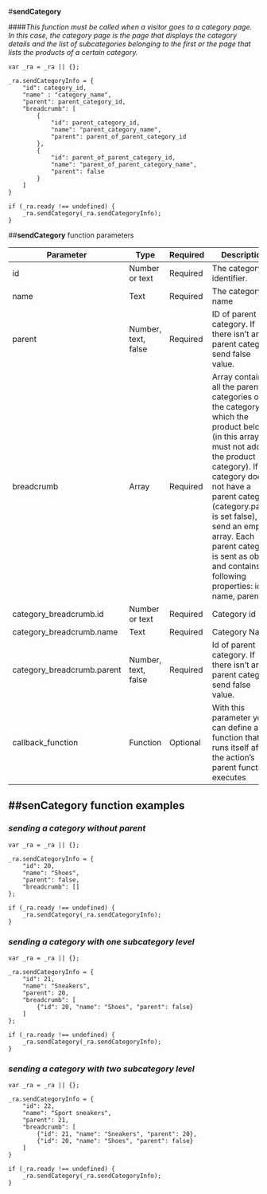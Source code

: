 #**sendCategory**

####*This function must be called when a visitor goes to a category page. In this case, the category page is the page that displays the category details and the list of subcategories belonging to the first or the page that lists the products of a certain category.*

	var _ra = _ra || {};

    _ra.sendCategoryInfo = {
        "id": category_id,
        "name" : "category_name",
        "parent": parent_category_id,
        "breadcrumb": [
            {
                "id": parent_category_id,
                "name": "parent_category_name",
                "parent": parent_of_parent_category_id
            },
            {
                "id": parent_of_parent_category_id,
                "name": "parent_of_parent_category_name",
                "parent": false
            }
        ]
    }
	
    if (_ra.ready !== undefined) {
        _ra.sendCategory(_ra.sendCategoryInfo);
    }

##**sendCategory** function parameters


|    **Parameter**    |    **Type**    |    **Required**    |    **Description**    |
|---|---|---|---|
|  id  |  Number or text  |  Required  |  The category identifier.  |
|	name	|	Text	|	Required	|	The category name	|
|	parent	|	Number, text, false	|	Required	|	ID of parent category. If there isn’t any parent category, send false value.	|
|	breadcrumb	|	Array	|	Required	|	Array containing all the parent categories of the category to which the product belongs (in this array you must not add the product category). If the category does not have a parent category (category.parent is set false), send an empty array. Each parent category is sent as object and contains the following properties: id, name, parent.	|
|	category_breadcrumb.id	|	Number or text	|	Required	|	Category id	|
|	category_breadcrumb.name	|	Text	|	Required	|	Category Name	|
|	category_breadcrumb.parent	|	Number, text, false	|	Required	|	Id of parent category. If there isn’t any parent category, send false value.	|
|	callback_function	|	Function	|	Optional	|	With this parameter you can define a function that runs itself after the action’s parent function executes	|


##**senCategory function examples**
----------

### *sending a category without parent*
	
	var _ra = _ra || {};
    
    _ra.sendCategoryInfo = {
        "id": 20,
        "name": "Shoes",
        "parent": false,
        "breadcrumb": [] 
    };
	
    if (_ra.ready !== undefined) {
        _ra.sendCategory(_ra.sendCategoryInfo);
    }
	
### *sending a category with one subcategory level*
	
    var _ra = _ra || {};

    _ra.sendCategoryInfo = {
        "id": 21,
        "name": "Sneakers",
        "parent": 20,
        "breadcrumb": [
            {"id": 20, "name": "Shoes", "parent": false}
        ]
    };
	
    if (_ra.ready !== undefined) {
        _ra.sendCategory(_ra.sendCategoryInfo);
    }
	
### *sending a category with two subcategory level*
	
  	var _ra = _ra || {};

    _ra.sendCategoryInfo = {
        "id": 22,
        "name": "Sport sneakers",
        "parent": 21,
        "breadcrumb": [
            {"id": 21, "name": "Sneakers", "parent": 20},
            {"id": 20, "name": "Shoes", "parent": false}
        ]
    }
	
    if (_ra.ready !== undefined) {
        _ra.sendCategory(_ra.sendCategoryInfo);
    }
	